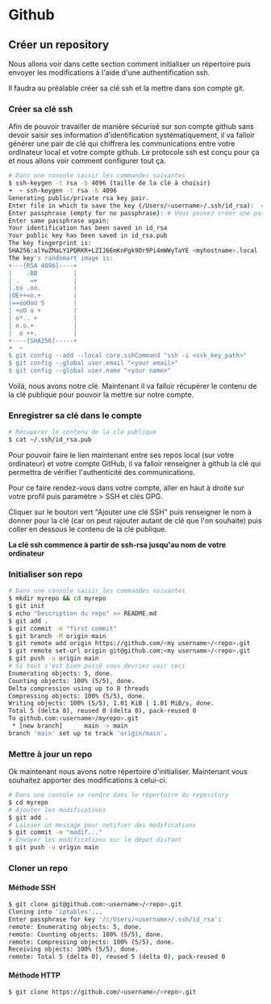 # Github

## Créer un repository

Nous allons voir dans cette section comment initialiser un répertoire puis envoyer les modifications à l'aide d'une authentification ssh.

Il faudra au préalable créer sa clé ssh et la mettre dans son compte git.

### Créer sa clé ssh

Afin de pouvoir travailler de manière sécurisé sur son compte github sans devoir saisir ses information d'identification systématiquement, il va falloir générer une pair de clé qui chiffrera les communications entre votre ordinateur local et votre compte github. Le protocole ssh est conçu pour ça et nous allons voir comment configurer tout ça.

```bash
# Dans une console saisir les commandes suivantes
$ ssh-keygen -t rsa -b 4096 (taille de la clé à choisir)
➜  ~ ssh-keygen -t rsa -b 4096
Generating public/private rsa key pair.
Enter file in which to save the key (/Users/<username>/.ssh/id_rsa):  # Laisser le nom par défaut autrement git risque de ne pas pouvoir lire la clé et vous retourner une erreur lorsque vous effecturez des actions sur votre compte
Enter passphrase (empty for no passphrase): # Vous pouvez créer une passphrase pour accéder à cette clé (optionnel)!
Enter same passphrase again: 
Your identification has been saved in id_rsa
Your public key has been saved in id_rsa.pub
The key fingerprint is:
SHA256:alYwZMaLY1PQRKR+LZIJ6EmKnPgk9Dr9Pi4mWWyTaYE <myhostname>.local
The key's randomart image is:
+---[RSA 4096]----+
|    .BB          |
| .   =+          |
|.oo .oo.         |
|OE++=o.+         |
|==ooOoo S        |
| +oO o +         |
| o*.. +          |
| o.o.+           |
|  o ++.          |
+----[SHA256]-----+
➜  ~ 
$ git config --add --local core.sshCommand "ssh -i <ssk_key_path>"
$ git config --global user.email "<your email>"
$ git config --global user.name "<your name>"
```

Voilà, nous avons notre clé. Maintenant il va falloir récupérer le contenu de la clé publique pour pouvoir la mettre sur notre compte.

### Enregistrer sa clé dans le compte

```bash
# Récupérer le contenu de la clé publique
$ cat ~/.ssh/id_rsa.pub
```

Pour pouvoir faire le lien maintenant entre ses repos local (sur votre ordinateur) et votre compte GitHub, il va falloir renseigner à github la clé qui permettra de vérifier l'authenticité des communications.

Pour ce faire rendez-vous dans votre compte, aller en haut à droite sur votre profil puis paramètre > SSH et clés GPG.

Cliquer sur le bouton vert "Ajouter une clé SSH" puis renseigner le nom à donner pour la clé (car on peut rajouter autant de clé que l'on souhaite) puis coller en dessous le contenu de la clé publique.

**La clé ssh commence à partir de ssh-rsa jusqu'au nom de votre ordinateur**

### Initialiser son repo

```bash
# Dans une console saisir les commandes suivantes
$ mkdir myrepo && cd myrepo
$ git init
$ echo "Description du repo" >> README.md
$ git add .
$ git commit -m "first commit"
$ git branch -M origin main
$ git remote add origin https://github.com/<my username>/<repo>.git
$ git remote set-url origin git@github.com:<my username>/<repo>.git
$ git push -u origin main
# Si tout s'est bien passé vous devriez voir ceci
Enumerating objects: 5, done.
Counting objects: 100% (5/5), done.
Delta compression using up to 8 threads
Compressing objects: 100% (5/5), done.
Writing objects: 100% (5/5), 1.01 KiB | 1.01 MiB/s, done.
Total 5 (delta 0), reused 0 (delta 0), pack-reused 0
To github.com:<username>/myrepo>.git
 * [new branch]      main -> main
branch 'main' set up to track 'origin/main'.
```

### Mettre à jour un repo

Ok maintenant nous avons notre répertoire d'initialiser. Maintenant vous souhaitez apporter des modifications à celui-ci.

```bash
# Dans une console se rendre dans le répertoire du repository
$ cd myrepo
# Ajouter les modifications
$ git add .
# Laisser un message pour notifier des modifications
$ git commit -m "modif..."
# Envoyer les modifications sur le dépot distant
$ git push -u origin main
```

### Cloner un repo

#### Méthode SSH

```bash
$ git clone git@github.com:<username>/<repo>.git
Cloning into 'iptables'...
Enter passphrase for key '/c/Users/<username>/.ssh/id_rsa':
remote: Enumerating objects: 5, done.
remote: Counting objects: 100% (5/5), done.
remote: Compressing objects: 100% (5/5), done.
Receiving objects: 100% (5/5), done.
remote: Total 5 (delta 0), reused 5 (delta 0), pack-reused 0
```

#### Méthode HTTP

```bash
$ git clone https://github.com/<username>/<repo>.git
```

